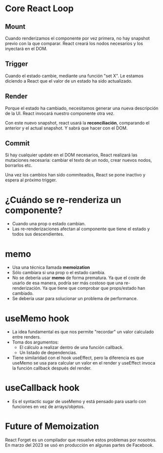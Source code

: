 # Core React Loop

## Mount

Cuando renderizamos el componente por vez primera, no hay snapshot previo con la que comparar. React creará los nodos necesarios y los inyectará en el DOM.

## Trigger

Cuando el estado cambie, mediante una función "set X". Le estamos diciendo a React que el valor de un estado ha sido actualizado.

## Render

Porque el estado ha cambiado, necesitamos generar una nueva descripción de la UI. React invocará nuestro componente otra vez.

Con este nuevo snapshot, react usará la **reconciliación**, comparando el anterior y el actual snapshot. Y sabrá que hacer con el DOM.

## Commit

Si hay cualquier update en el DOM necesarios, React realizará las mutaciones necesaria: cambiar el texto de un nodo, crear nuevos nodos, borrarlos etc.

Una vez los cambios han sido commiteados, React se pone inactivo y espera al próximo trigger.

# ¿Cuándo se re-renderiza un componente?

- Cuando una prop o estado cambian.
- Las re-renderizaciones afectan al componente que tiene el estado y todos sus descendientes.

# memo

- Usa una técnica llamada **memoization**
- Sólo cambiara si una prop o el estado cambia.
- No se debería usar **memo** de forma prematura. Ya que el coste de usarlo de esa manera, podría ser más costoso que una re-renderización. Ya que tiene que comprobar que props/estado han cambiado.
- Se debería usar para solucionar un problema de performance.

# useMemo hook

- La idea fundamental es que nos permite "recordar" un valor calculado entre renders.
- Toma dos argumentos:
  - El cálculo a realizar dentro de una función callback.
  - Un listado de dependencias.
- Tiene similaridad con el hook useEffect, pero la diferencia es que useMemo se usa para calcular un valor en el render y useEffect invoca la función callback después del render.

# useCallback hook

- Es el syntactic sugar de useMemo y está pensado para usarlo con funciones en vez de arrays/objetos.

# Future of Memoization

React Forget es un compilador que resuelve estos problemas por nosotros. En marzo del 2023 se usó en producción en algunas partes de Facebook.
